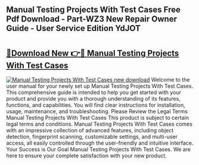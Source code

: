 ## Manual Testing Projects With Test Cases Free Pdf Download - Part-WZ3 New Repair Owner Guide - User Service Edition YdJOT

# <h2><a href="http://cf23659.oget.top/?id=Manual+Testing+Projects+With+Test+Cases">🔗Download New 👉🔴 Manual Testing Projects With Test Cases</a></h2>

[![Manual Testing Projects With Test Cases new download](https://i.imgur.com/5g1atiW.png)](http://cf23659.oget.top/?id=Manual+Testing+Projects+With+Test+Cases)
Welcome to the user manual for your newly set up Manual Testing Projects With Test Cases. This comprehensive guide is intended to help you get started with your product and provide you with a thorough understanding of its features, functions, and capabilities. You will find clear instructions for installation, usage, maintenance, and troubleshooting. Please Review the Legal Terms Manual Testing Projects With Test Cases This product is subject to certain legal terms and conditions. Manual Testing Projects With Test Cases comes with an impressive collection of advanced features, including object detection, fingerprint scanning, customizable settings, and multi-user access, all easily controlled through the user-friendly and intuitive interface. Your Success is Our Goal Manual Testing Projects With Test Cases. We are here to ensure your complete satisfaction with your new product.
